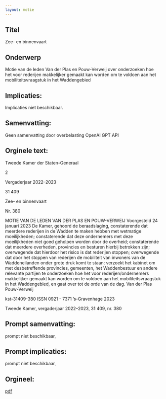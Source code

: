 ```yaml
---
layout: motie
---
```

## Titel
Zee- en binnenvaart
## Onderwerp
Motie van de leden Van der Plas en Pouw-Verweij over onderzoeken hoe het voor rederijen makkelijker gemaakt kan worden om te voldoen aan het mobiliteitsvraagstuk in het Waddengebied 
## Implicaties:
Implicaties niet beschikbaar.
## Samenvatting:
Geen samenvatting door overbelasting OpenAI GPT API
## Orginele text:


Tweede Kamer der Staten-Generaal

2

Vergaderjaar 2022–2023

31 409

Zee- en binnenvaart

Nr. 380

MOTIE VAN DE LEDEN VAN DER PLAS EN POUW-VERWEIJ
Voorgesteld 24 januari 2023
De Kamer,
gehoord de beraadslaging,
constaterende dat meerdere rederijen in de Wadden te maken hebben met
wetmatige moeilijkheden;
constaterende dat deze ondernemers met deze moeilijkheden niet goed
geholpen worden door de overheid;
constaterende dat meerdere overheden, provincies en besturen hierbij
betrokken zijn;
overwegende dat hierdoor het risico is dat rederijen stoppen;
overwegende dat door het stoppen van rederijen de mobiliteit van
inwoners van de Waddeneilanden onder grote druk komt te staan;
verzoekt het kabinet om met desbetreffende provincies, gemeenten, het
Waddenbestuur en andere relevante partijen te onderzoeken hoe het voor
rederijen/ondernemers makkelijker gemaakt kan worden om te voldoen
aan het mobiliteitsvraagstuk in het Waddengebied,
en gaat over tot de orde van de dag.
Van der Plas
Pouw-Verweij

kst-31409-380
ISSN 0921 - 7371
’s-Gravenhage 2023

Tweede Kamer, vergaderjaar 2022–2023, 31 409, nr. 380


## Prompt samenvatting:
prompt niet beschikbaar,

## Prompt implicaties:
prompt niet beschikbaar,
## Orgineel:
[pdf](https://gegevensmagazijn.tweedekamer.nl/OData/v4/2.0/Document(19f263a0-9bb0-4eb8-b202-8492ddfe8e75)/resource)
